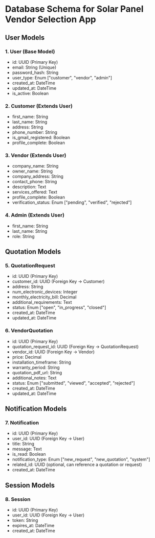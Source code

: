 # Database Schema for Solar Panel Vendor Selection App

## User Models

### 1. User (Base Model)
- id: UUID (Primary Key)
- email: String (Unique)
- password_hash: String
- user_type: Enum ["customer", "vendor", "admin"]
- created_at: DateTime
- updated_at: DateTime
- is_active: Boolean

### 2. Customer (Extends User)
- first_name: String
- last_name: String
- address: String
- phone_number: String
- is_gmail_registered: Boolean
- profile_complete: Boolean

### 3. Vendor (Extends User)
- company_name: String
- owner_name: String
- company_address: String
- contact_phone: String
- description: Text
- services_offered: Text
- profile_complete: Boolean
- verification_status: Enum ["pending", "verified", "rejected"]

### 4. Admin (Extends User)
- first_name: String
- last_name: String
- role: String

## Quotation Models

### 5. QuotationRequest
- id: UUID (Primary Key)
- customer_id: UUID (Foreign Key -> Customer)
- address: String
- num_electronic_devices: Integer
- monthly_electricity_bill: Decimal
- additional_requirements: Text
- status: Enum ["open", "in_progress", "closed"]
- created_at: DateTime
- updated_at: DateTime

### 6. VendorQuotation
- id: UUID (Primary Key)
- quotation_request_id: UUID (Foreign Key -> QuotationRequest)
- vendor_id: UUID (Foreign Key -> Vendor)
- price: Decimal
- installation_timeframe: String
- warranty_period: String
- quotation_pdf_url: String
- additional_notes: Text
- status: Enum ["submitted", "viewed", "accepted", "rejected"]
- created_at: DateTime
- updated_at: DateTime

## Notification Models

### 7. Notification
- id: UUID (Primary Key)
- user_id: UUID (Foreign Key -> User)
- title: String
- message: Text
- is_read: Boolean
- notification_type: Enum ["new_request", "new_quotation", "system"]
- related_id: UUID (optional, can reference a quotation or request)
- created_at: DateTime

## Session Models

### 8. Session
- id: UUID (Primary Key)
- user_id: UUID (Foreign Key -> User)
- token: String
- expires_at: DateTime
- created_at: DateTime

